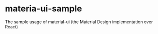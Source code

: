 # materia-ui-sample
The sample usage of material-ui (the Material Design implementation over React)
